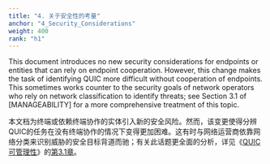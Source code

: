 ```yaml
---
title: "4. 关于安全性的考量"
anchor: "4_Security_Considerations"
weight: 400
rank: "h1"
---
```


This document introduces no new security considerations for endpoints or entities that can rely on endpoint cooperation. However, this change makes the task of identifying QUIC more difficult without cooperation of endpoints. This sometimes works counter to the security goals of network operators who rely on network classification to identify threats; see Section 3.1 of [MANAGEABILITY] for a more comprehensive treatment of this topic.

本文档为终端或依赖终端协作的实体引入新的安全风险。然而，该变更使得分辨QUIC的任务在没有终端协作的情况下变得更加困难。这有时与网络运营商依靠网络分类来识别威胁的安全目标背道而驰；有关此话题更全面的分析，详见《[QUIC可管理性]()》的[第3.1章]()。
